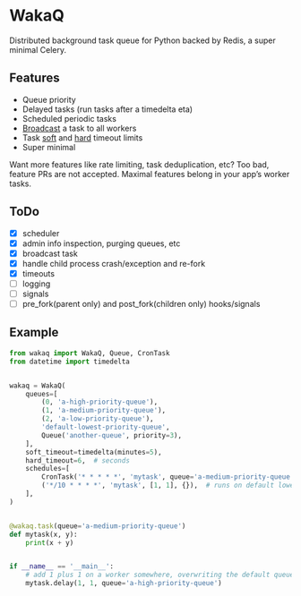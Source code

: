 # WakaQ
Distributed background task queue for Python backed by Redis, a super minimal Celery.

## Features

* Queue priority
* Delayed tasks (run tasks after a timedelta eta)
* Scheduled periodic tasks
* [Broadcast][broadcast] a task to all workers
* Task [soft][soft timeout] and [hard][hard timeout] timeout limits
* Super minimal

Want more features like rate limiting, task deduplication, etc? Too bad, feature PRs are not accepted. Maximal features belong in your app’s worker tasks.

## ToDo

* [x] scheduler
* [x] admin info inspection, purging queues, etc
* [x] broadcast task
* [x] handle child process crash/exception and re-fork
* [x] timeouts
* [ ] logging
* [ ] signals
* [ ] pre_fork(parent only) and post_fork(children only) hooks/signals

## Example

```python
from wakaq import WakaQ, Queue, CronTask
from datetime import timedelta


wakaq = WakaQ(
    queues=[
        (0, 'a-high-priority-queue'),
        (1, 'a-medium-priority-queue'),
        (2, 'a-low-priority-queue'),
        'default-lowest-priority-queue',
        Queue('another-queue', priority=3),
    ],
    soft_timeout=timedelta(minutes=5),
    hard_timeout=6,  # seconds
    schedules=[
        CronTask('* * * * *', 'mytask', queue='a-medium-priority-queue', args=[2, 2], kwargs={}),
        ('*/10 * * * *', 'mytask', [1, 1], {}),  # runs on default lowest priority queue
    ],
)


@wakaq.task(queue='a-medium-priority-queue')
def mytask(x, y):
    print(x + y)


if __name__ == '__main__':
    # add 1 plus 1 on a worker somewhere, overwriting the default queue from medium to high
    mytask.delay(1, 1, queue='a-high-priority-queue')
```


[broadcast]: https://github.com/wakatime/wakaq/blob/804a4afd6c66a9eafa0bdbe7e49d7484079cb25e/wakaq/task.py#L44
[soft timeout]: https://github.com/wakatime/wakaq/blob/804a4afd6c66a9eafa0bdbe7e49d7484079cb25e/wakaq/exceptions.py#L4
[hard timeout]: https://github.com/wakatime/wakaq/blob/804a4afd6c66a9eafa0bdbe7e49d7484079cb25e/wakaq/worker.py#L199
